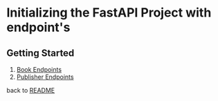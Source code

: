 # Initializing the FastAPI Project with endpoint's

## Getting Started

1. [Book Endpoints](book.md)
2. [Publisher Endpoints](publisher.md)


back to [README](../../README.md)